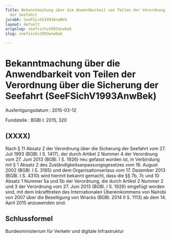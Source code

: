 ```yaml
---
Title: Bekanntmachung über die Anwendbarkeit von Teilen der Verordnung über die Sicherung
  der Seefahrt
jurabk: SeeFSichV1993AnwBek
layout: default
origslug: seefsichv1993anwbek
slug: seefsichv1993anwbek

---
```


# Bekanntmachung über die Anwendbarkeit von Teilen der Verordnung über die Sicherung der Seefahrt (SeeFSichV1993AnwBek)

Ausfertigungsdatum
:   2015-03-12

Fundstelle
:   BGBl I: 2015, 320


## (XXXX)

Nach § 11 Absatz 2 der Verordnung über die Sicherung der Seefahrt vom 27. Juli 1993 (BGBl. I S. 1417), der durch Artikel 2 Nummer 4 der Verordnung vom 27. Juni 2013 (BGBl. I S. 1926) neu gefasst worden ist, in Verbindung mit § 1 Absatz 2 des Zuständigkeitsanpassungsgesetzes vom 16. August 2002 (BGBl. I S. 3165) und dem Organisationserlass vom 17. Dezember 2013 (BGBl. I S. 4310) wird hiermit bekannt gemacht, dass die §§ 7b, 7c und 10 Absatz 1 Nummer 5a und 5b der Verordnung, die durch Artikel 2 Nummer 2 und 3 der Verordnung vom 27. Juni 2013 (BGBl. I S. 1926) eingefügt worden sind, mit dem Inkrafttreten des Internationalen Übereinkommens von Nairobi von 2007 über die Beseitigung von Wracks (BGBl. 2014 II S. 1113) ab dem 14. April 2015 anzuwenden sind.


## Schlussformel

Bundesministerium
für Verkehr und digitale Infrastruktur

